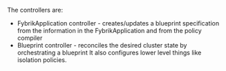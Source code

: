 The controllers are:
* FybrikApplication controller - creates/updates a blueprint specification from the information in the FybrikApplication and from the policy compiler
* Blueprint controller - reconciles the desired cluster state by orchestrating a blueprint
It also configures lower level things like isolation policies.